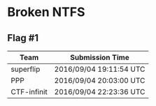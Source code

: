 # Broken NTFS

## Flag #1

|Team|Submission Time|
|------------|------------------|
|superflip|2016/09/04 19:11:54 UTC|
|PPP|2016/09/04 20:03:00 UTC|
|CTF&#45;infinit|2016/09/04 22:23:36 UTC|

